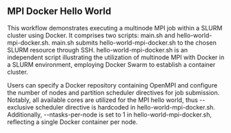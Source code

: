 ## MPI Docker Hello World
This workflow demonstrates executing a multinode MPI job within a SLURM cluster using Docker. It comprises two scripts: main.sh and hello-world-mpi-docker.sh. main.sh submits hello-world-mpi-docker.sh to the chosen SLURM resource through SSH. hello-world-mpi-docker.sh is an independent script illustrating the utilization of multinode MPI with Docker in a SLURM environment, employing Docker Swarm to establish a container cluster.

Users can specify a Docker repository containing OpenMPI and configure the number of nodes and partition scheduler directives for job submission. Notably, all available cores are utilized for the MPI hello world, thus --exclusive scheduler directive is hardcoded in hello-world-mpi-docker.sh. Additionally, --ntasks-per-node is set to 1 in hello-world-mpi-docker.sh, reflecting a single Docker container per node.